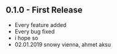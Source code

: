 ## 0.1.0 - First Release
* Every feature added
* Every bug fixed
* i hope so
* 02.01.2019 snowy vienna, ahmet aksu
